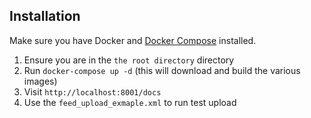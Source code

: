 ## Installation

Make sure you have Docker and [Docker Compose](https://docs.docker.com/compose/install/) installed.

1. Ensure you are in the `the root directory` directory
2. Run `docker-compose up -d` (this will download and build the various images)
3. Visit `http://localhost:8001/docs`
4. Use the `feed_upload_exmaple.xml` to run test upload
